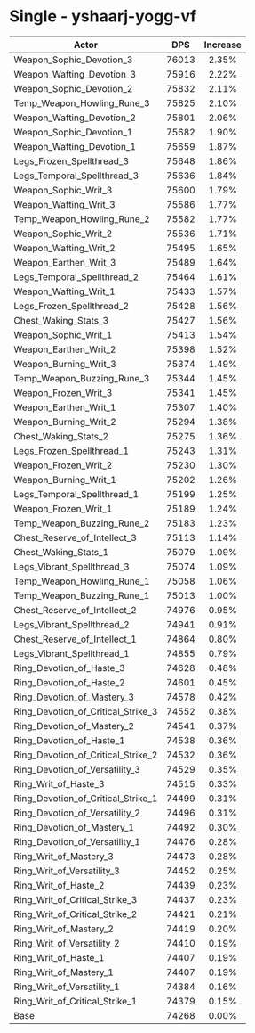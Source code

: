 # Single - yshaarj-yogg-vf
| Actor | DPS | Increase |
|---|:---:|:---:|
|Weapon_Sophic_Devotion_3|76013|2.35%|
|Weapon_Wafting_Devotion_3|75916|2.22%|
|Weapon_Sophic_Devotion_2|75832|2.11%|
|Temp_Weapon_Howling_Rune_3|75825|2.10%|
|Weapon_Wafting_Devotion_2|75801|2.06%|
|Weapon_Sophic_Devotion_1|75682|1.90%|
|Weapon_Wafting_Devotion_1|75659|1.87%|
|Legs_Frozen_Spellthread_3|75648|1.86%|
|Legs_Temporal_Spellthread_3|75636|1.84%|
|Weapon_Sophic_Writ_3|75600|1.79%|
|Weapon_Wafting_Writ_3|75586|1.77%|
|Temp_Weapon_Howling_Rune_2|75582|1.77%|
|Weapon_Sophic_Writ_2|75536|1.71%|
|Weapon_Wafting_Writ_2|75495|1.65%|
|Weapon_Earthen_Writ_3|75489|1.64%|
|Legs_Temporal_Spellthread_2|75464|1.61%|
|Weapon_Wafting_Writ_1|75433|1.57%|
|Legs_Frozen_Spellthread_2|75428|1.56%|
|Chest_Waking_Stats_3|75427|1.56%|
|Weapon_Sophic_Writ_1|75413|1.54%|
|Weapon_Earthen_Writ_2|75398|1.52%|
|Weapon_Burning_Writ_3|75374|1.49%|
|Temp_Weapon_Buzzing_Rune_3|75344|1.45%|
|Weapon_Frozen_Writ_3|75341|1.45%|
|Weapon_Earthen_Writ_1|75307|1.40%|
|Weapon_Burning_Writ_2|75294|1.38%|
|Chest_Waking_Stats_2|75275|1.36%|
|Legs_Frozen_Spellthread_1|75243|1.31%|
|Weapon_Frozen_Writ_2|75230|1.30%|
|Weapon_Burning_Writ_1|75202|1.26%|
|Legs_Temporal_Spellthread_1|75199|1.25%|
|Weapon_Frozen_Writ_1|75189|1.24%|
|Temp_Weapon_Buzzing_Rune_2|75183|1.23%|
|Chest_Reserve_of_Intellect_3|75113|1.14%|
|Chest_Waking_Stats_1|75079|1.09%|
|Legs_Vibrant_Spellthread_3|75074|1.09%|
|Temp_Weapon_Howling_Rune_1|75058|1.06%|
|Temp_Weapon_Buzzing_Rune_1|75013|1.00%|
|Chest_Reserve_of_Intellect_2|74976|0.95%|
|Legs_Vibrant_Spellthread_2|74941|0.91%|
|Chest_Reserve_of_Intellect_1|74864|0.80%|
|Legs_Vibrant_Spellthread_1|74855|0.79%|
|Ring_Devotion_of_Haste_3|74628|0.48%|
|Ring_Devotion_of_Haste_2|74601|0.45%|
|Ring_Devotion_of_Mastery_3|74578|0.42%|
|Ring_Devotion_of_Critical_Strike_3|74552|0.38%|
|Ring_Devotion_of_Mastery_2|74541|0.37%|
|Ring_Devotion_of_Haste_1|74538|0.36%|
|Ring_Devotion_of_Critical_Strike_2|74532|0.36%|
|Ring_Devotion_of_Versatility_3|74529|0.35%|
|Ring_Writ_of_Haste_3|74515|0.33%|
|Ring_Devotion_of_Critical_Strike_1|74499|0.31%|
|Ring_Devotion_of_Versatility_2|74496|0.31%|
|Ring_Devotion_of_Mastery_1|74492|0.30%|
|Ring_Devotion_of_Versatility_1|74476|0.28%|
|Ring_Writ_of_Mastery_3|74473|0.28%|
|Ring_Writ_of_Versatility_3|74452|0.25%|
|Ring_Writ_of_Haste_2|74439|0.23%|
|Ring_Writ_of_Critical_Strike_3|74437|0.23%|
|Ring_Writ_of_Critical_Strike_2|74421|0.21%|
|Ring_Writ_of_Mastery_2|74419|0.20%|
|Ring_Writ_of_Versatility_2|74410|0.19%|
|Ring_Writ_of_Haste_1|74407|0.19%|
|Ring_Writ_of_Mastery_1|74407|0.19%|
|Ring_Writ_of_Versatility_1|74384|0.16%|
|Ring_Writ_of_Critical_Strike_1|74379|0.15%|
|Base|74268|0.00%|
